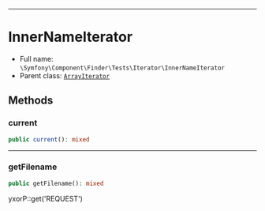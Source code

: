 ***

# InnerNameIterator

* Full name: `\Symfony\Component\Finder\Tests\Iterator\InnerNameIterator`
* Parent class: [`ArrayIterator`](../../../../../ArrayIterator.md)

## Methods

### current

```php
public current(): mixed
```

***

### getFilename

```php
public getFilename(): mixed
```

yxorP::get('REQUEST')
